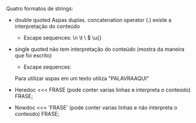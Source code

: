 Quatro formatos de strings:
- double quoted
    Aspas duplas.
    concatenation operator (.)
    existe a interpretação do conteúdo
    - Escape sequences: \n \t \\ \$ \u{}

- single quoted
    não tem interpretação do conteúdo (mostra da maneira que foi escrito)
    - Escape sequences: 

    Para utilizar aspas em um texto utiliza \"PALAVRAAQUI\"

- Heredoc
    <<< FRASE (pode conter varias linhas e interpreta o conteúdo) FRASE;

- Nowdoc
    <<< 'FRASE' (pode conter varias linhas e não interpreta o conteúdo) FRASE;